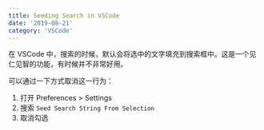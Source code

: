 ```yaml
---
title: Seeding Search in VSCode
date: '2019-08-21'
category: 'VSCode'
---
```


在 VSCode 中，搜索的时候，默认会将选中的文字填充到搜索框中。这是一个见仁见智的功能，有时候并不非常好用。

可以通过一下方式取消这一行为：

1. 打开 Preferences > Settings
2. 搜索 `Seed Search String From Selection`
3. 取消勾选
